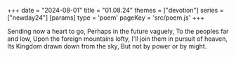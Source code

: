 +++
date = "2024-08-01"
title = "01.08.24"
themes = ["devotion"]
series = ["newday24"]
[params]
  type = 'poem'
  pageKey = 'src/poem.js'
+++

Sending now a heart to go,
Perhaps in the future vaguely,
To the peoples far and low,
Upon the foreign mountains lofty,
I'll join them in pursuit of heaven,
Its Kingdom drawn down from the sky,
But not by power or by might.
